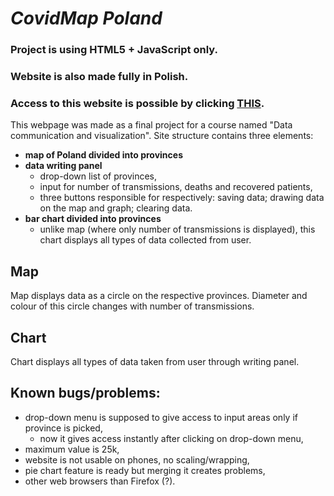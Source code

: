 # *CovidMap Poland*

### **Project is using HTML5 + JavaScript only.**
### **Website is also made fully in Polish.**
### **Access to this website is possible by clicking [THIS](https://dojnik.github.io/covidmap/).** 

This webpage was made as a final project for a course named "Data communication and visualization".
Site structure contains three elements:
* **map of Poland divided into provinces**
* **data writing panel**
    * drop-down list of provinces,
    * input for number of transmissions, deaths and recovered patients,
    * three buttons responsible for respectively: saving data; drawing data on the map and graph; clearing data.
* **bar chart divided into provinces**
    * unlike map (where only number of transmissions is displayed), this chart displays all types of data collected from user.

## Map
Map displays data as a circle on the respective provinces. Diameter and colour of this circle changes with number of transmissions.

## Chart
Chart displays all types of data taken from user through writing panel.

## Known bugs/problems:
* drop-down menu is supposed to give access to input areas only if province is picked,
    * now it gives access instantly after clicking on drop-down menu,
* maximum value is 25k,
* website is not usable on phones, no scaling/wrapping,
* pie chart feature is ready but merging it creates problems,
* other web browsers than Firefox (?).
